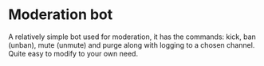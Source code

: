 # Moderation bot
A relatively simple bot used for moderation, it has the commands: kick, ban (unban), mute (unmute) and purge along with logging to a chosen channel.
Quite easy to modify to your own need.